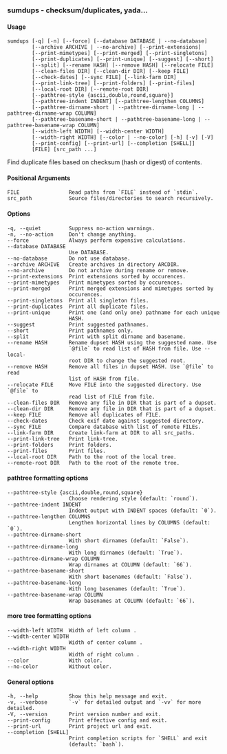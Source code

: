 ### sumdups - checksum/duplicates, yada...

#### Usage
    sumdups [-q] [-n] [--force] [--database DATABASE | --no-database]
            [--archive ARCHIVE | --no-archive] [--print-extensions]
            [--print-mimetypes] [--print-merged] [--print-singletons]
            [--print-duplicates] [--print-unique] [--suggest] [--short]
            [--split] [--rename HASH] [--remove HASH] [--relocate FILE]
            [--clean-files DIR] [--clean-dir DIR] [--keep FILE]
            [--check-dates] [--sync FILE] [--link-farm DIR]
            [--print-link-tree] [--print-folders] [--print-files]
            [--local-root DIR] [--remote-root DIR]
            [--pathtree-style {ascii,double,round,square}]
            [--pathtree-indent INDENT] [--pathtree-lengthen COLUMNS]
            [--pathtree-dirname-short | --pathtree-dirname-long | --pathtree-dirname-wrap COLUMN]
            [--pathtree-basename-short | --pathtree-basename-long | --pathtree-basename-wrap COLUMN]
            [--width-left WIDTH] [--width-center WIDTH]
            [--width-right WIDTH] [--color | --no-color] [-h] [-v] [-V]
            [--print-config] [--print-url] [--completion [SHELL]]
            [FILE] [src_path ...]
    
Find duplicate files based on checksum (hash or digest) of contents.

#### Positional Arguments
    FILE                Read paths from `FILE` instead of `stdin`.
    src_path            Source files/directories to search recursively.

#### Options
    -q, --quiet         Suppress no-action warnings.
    -n, --no-action     Don't change anything.
    --force             Always perform expensive calculations.
    --database DATABASE
                        Use DATABASE.
    --no-database       Do not use database.
    --archive ARCHIVE   Create archives in directory ARCDIR.
    --no-archive        Do not archive during rename or remove.
    --print-extensions  Print extensions sorted by occurences.
    --print-mimetypes   Print mimetypes sorted by occurences.
    --print-merged      Print merged extensions and mimetypes sorted by
                        occurences.
    --print-singletons  Print all singleton files.
    --print-duplicates  Print all duplicate files.
    --print-unique      Print one (and only one) pathname for each unique
                        HASH.
    --suggest           Print suggested pathnames.
    --short             Print pathnames only.
    --split             Print with split dirname and basename.
    --rename HASH       Rename dupset HASH using the suggested name. Use
                        `@file` to read list of HASH from file. Use --local-
                        root DIR to change the suggested root.
    --remove HASH       Remove all files in dupset HASH. Use `@file` to read
                        list of HASH from file.
    --relocate FILE     Move FILE into the suggested directory. Use `@file` to
                        read list of FILE from file.
    --clean-files DIR   Remove any file in DIR that is part of a dupset.
    --clean-dir DIR     Remove any file in DIR that is part of a dupset.
    --keep FILE         Remove all duplicates of FILE.
    --check-dates       Check exif date against suggested directory.
    --sync FILE         Compare database with list of remote FILEs.
    --link-farm DIR     Create link-farm at DIR to all src_paths.
    --print-link-tree   Print link-tree.
    --print-folders     Print folders.
    --print-files       Print files.
    --local-root DIR    Path to the root of the local tree.
    --remote-root DIR   Path to the root of the remote tree.

#### pathtree formatting options
    --pathtree-style {ascii,double,round,square}
                        Choose rendering style (default: `round`).
    --pathtree-indent INDENT
                        Indent output with INDENT spaces (default: `0`).
    --pathtree-lengthen COLUMNS
                        Lengthen horizontal lines by COLUMNS (default: `0`).
    --pathtree-dirname-short
                        With short dirnames (default: `False`).
    --pathtree-dirname-long
                        With long dirnames (default: `True`).
    --pathtree-dirname-wrap COLUMN
                        Wrap dirnames at COLUMN (default: `66`).
    --pathtree-basename-short
                        With short basenames (default: `False`).
    --pathtree-basename-long
                        With long basenames (default: `True`).
    --pathtree-basename-wrap COLUMN
                        Wrap basenames at COLUMN (default: `66`).

#### more tree formatting options
    --width-left WIDTH  Width of left column .
    --width-center WIDTH
                        Width of center column .
    --width-right WIDTH
                        Width of right column .
    --color             With color.
    --no-color          Without color.

#### General options
    -h, --help          Show this help message and exit.
    -v, --verbose       `-v` for detailed output and `-vv` for more detailed.
    -V, --version       Print version number and exit.
    --print-config      Print effective config and exit.
    --print-url         Print project url and exit.
    --completion [SHELL]
                        Print completion scripts for `SHELL` and exit
                        (default: `bash`).
